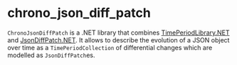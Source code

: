 # chrono_json_diff_patch

`ChronoJsonDiffPatch` is a .NET library that combines [TimePeriodLibrary.NET](https://github.com/Giannoudis/TimePeriodLibrary) and [JsonDiffPatch.NET](https://github.com/wbish/jsondiffpatch.net).
It allows to describe the evolution of a JSON object over time as a `TimePeriodCollection` of  differential changes which are modelled as `JsonDiffPatch`es.
